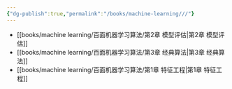 ```yaml
---
{"dg-publish":true,"permalink":"/books/machine-learning///"}
---
```


- [[books/machine learning/百面机器学习算法/第2章 模型评估\|第2章 模型评估]]
- [[books/machine learning/百面机器学习算法/第3章 经典算法\|第3章 经典算法]]
- [[books/machine learning/百面机器学习算法/第1章 特征工程\|第1章 特征工程]]
